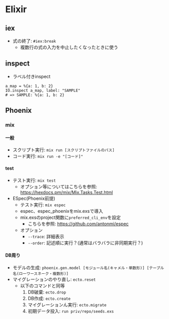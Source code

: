 # Elixir
## iex
- 式の終了: `#iex:break`
    - 複数行の式の入力を中止したくなったときに使う

## inspect
- ラベル付きinspect
```
a_map = %{a: 1, b: 2}
IO.inspect a_map, label: "SAMPLE"
# => SAMPLE: %{a: 1, b: 2}
```

## Phoenix
### mix
#### 一般
- スクリプト実行: `mix run [スクリプトファイルのパス]`
- コード実行: `mix run -e "[コード]"`

#### test
- テスト実行: `mix test`
    - オプション等についてはこちらを参照: https://hexdocs.pm/mix/Mix.Tasks.Test.html
- ESpec(Phoenix前提)
    - テスト実行: `mix espec`
    - espec、espec_phoenixをmix.exsで導入
    - mix.exsのproject関数に`preferred_cli_env`を設定
        - こちらを参照: https://github.com/antonmi/espec
    - オプション
        - `--trace`: 詳細表示
        - `--order`: 記述順に実行？(通常はバラバラに非同期実行？)

#### DB周り
- モデルの生成: `phoenix.gen.model [モジュール名(キャメル・単数形)] [テーブル名(ローワースネーク・複数形)]`
- マイグレーションのやり直し: `ecto.reset`
    - 以下のコマンドと同等
        1. DB破棄: `ecto.drop`
        2. DB作成: `ecto.create`
        3. マイグレーションん実行: `ecto.migrate`
        4. 初期データ投入: `run priv/repo/seeds.exs`
